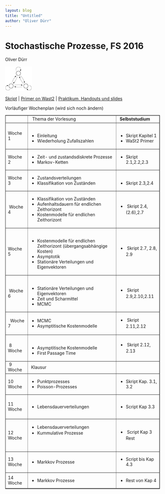 ```yaml
---
layout: blog
title: "Untitled"
author: "Oliver Dürr"
---
```



# Stochastische Prozesse, FS 2016

Oliver Dürr

![customLogo.png](customLogo.png)


[Skript](Skript_StoP_dueo.pdf) | [Primer on Wast2](PrimerWaSt2.pdf) | [Praktikum, Handouts und slides](aufgaben.html)



Vorläufiger Wochenplan (wird sich noch ändern)

<table border="1">
<tbody>
<tr>
<td>&nbsp;</td>
<td>&nbsp;&nbsp;Thema der Vorlesung</td>
<td>&nbsp;<strong>Selbststudium</strong></td>
</tr>

<tr>
<td>Woche 1</td>
<td>&nbsp;
<ul>
<li>Einleitung</span></li>
<li>Wiederholung&nbsp;Zufallszahlen</span></li>
</ul>
</td>

<td>&nbsp;
<ul>
<li>Skript Kapitel 1</li>
<li>WaSt2 Primer</li>
</ul>
</td>
</tr>
<tr>


<td>Woche 2</td>
<td>
<ul>
<li>Zeit- und zustandsdiskrete Prozesse</li>
<li>Markov-Ketten</li>
</ul>
</td>
<td>
<ul>
<li>Skript 2.1,2.2,2.3</li>
</ul>
</td>
</tr>
<tr>
<td>Woche 3</td>
<td>
<ul>
<li>Zustandsverteilungen&nbsp;</li>
<li>Klassifikation von Zust&auml;nden</li>
</ul>
</td>
<td>&nbsp;
<ul>
<li>Skript 2.3,2.4</li>
</ul>
</td>
</tr>
<tr>
<td>&nbsp;Woche 4</td>
<td>
<ul>
<li>Klassifikation von Zust&auml;nden</li>
<li>Aufenhaltsdauern f&uuml;r endlichen Zeithorizont</li>
<li>Kostenmodelle f&uuml;r endlichen Zeithorizont</li>
</ul>
</td>
<td>
<ul>
<li><span style="line-height: 1.42857;">&nbsp;</span><span style="line-height: 1.42857;">Skript 2.4,(2.6),2.7</span></li>
</ul>
</td>
</tr>
<tr>
<td>Woche 5&nbsp;</td>
<td><br />
<ul>
<li>Kostenmodelle f&uuml;r endlichen Zeithorizont (&uuml;bergangsabh&auml;ngige Kosten)</li>
<li>Asymptotik</li>
<li>Station&auml;re Verteilungen und Eigenvektoren</li>
</ul>
</td>
<td>
<ul>
<li><span style="line-height: 1.42857;">&nbsp;Skript 2.7, 2.8, 2.9 </span></li>
</ul>
</td>
</tr>
<tr>
<td>&nbsp;Woche 6</td>
<td><br />
<ul>
<li>Station&auml;re Verteilungen und Eigenvektoren</li>
<li>Zeit und Scharmittel</li>
<li>MCMC</li>
</ul>
</td>
<td>
<ul>
<li><span style="line-height: 1.42857;">&nbsp;Skript 2.9,2.10,2.11 </span></li>
</ul>
</td>
</tr>
<tr>
<td>&nbsp;&nbsp;Woche 7</td>
<td>
<ul>
<li>MCMC</li>
<li>Asymptitische Kostenmodelle</li>
</ul>
</td>
<td>
<ul>
<li><span style="line-height: 1.42857;">&nbsp;Skript 2.11,2.12 </span></li>
</ul>
</td>
</tr>
<tr>
<td>&nbsp;8 Woche</td>
<td>&nbsp;
<ul>
<li>Asymptitische Kostenmodelle</li>
<li>First Passage Time</li>
</ul>
</td>
<td>
<ul>
<li><span style="line-height: 1.42857;">&nbsp;</span><span style="line-height: 1.42857;">Skript 2.12, 2.13</span></li>
</ul>
</td>
</tr>
<tr>
<td>&nbsp;9 Woche</td>
<td>&nbsp;Klausur</td>
<td>&nbsp;</td>
</tr>
<tr>
<td>10 Woche</td>
<td>
<ul>
<li>Punktprozesses</li>
<li>Poisson-Prozesses</li>
</ul>
</td>
<td>
<ul>
<li>Skript Kap. 3.1, 3.2</li>
</ul>
</td>
</tr>
<tr>
<td>11 Woche</td>
<td>
<ul>
<li>
<div class="page" title="Page 82">
<div class="layoutArea">
<div class="column">
<p>Lebensdauerverteilungen&nbsp;</p>
</div>
</div>
</div>
</li>
</ul>
</td>
<td>
<ul>
<li>Script Kap 3.3</li>
</ul>
</td>
</tr>
<tr>
<td>12 Woche</td>
<td>
<div class="page" title="Page 82">
<div class="layoutArea">
<div class="column">
<ul>
<li><span style="line-height: 1.42857;">Lebensdauerverteilungen</span></li>
<li>Kummulative Prozesse</li>
</ul>
<p style="line-height: 1.42857;">&nbsp;</p>
</div>
</div>
</div>
</td>
<td>
<ul>
<li><span style="line-height: 1.42857;">&nbsp;Script Kap 3 Rest</span></li>
</ul>
</td>
</tr>
<tr>
<td>13 Woche</td>
<td>
<div class="page" title="Page 82">
<div class="layoutArea">
<div class="column">
<ul>
<li>Markkov Prozesse</li>
</ul>
</div>
</div>
</div>
</td>
<td>
<ul>
<li>Script bis Kap 4.3</li>
</ul>
</td>
</tr>
<tr>
<td>14 Woche</td>
<td>
<div class="page" title="Page 82">
<div class="layoutArea">
<div class="column">
<ul>
<li>Markkov Prozesse</li>
</ul>
</div>
</div>
</div>
</td>
<td>
<ul>
<li>Rest von Kap 4</li>
</ul>
</td>
</tr>
</tbody>
</table>

